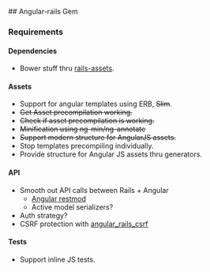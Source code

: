 ## Angular-rails Gem

### Requirements

#### Dependencies
* Bower stuff thru [rails-assets](https://rails-assets.org/).

#### Assets
* Support for angular templates using ERB, ~~Slim~~.
* ~~Get Asset precompilation working.~~
* ~~Check if asset precompilation is working.~~
* ~~Minification using ng-min/ng-annotate~~
* ~~Support modern structure for AngularJS assets.~~
* Stop templates precompiling individually.
* Provide structure for Angular JS assets thru generators.

#### API
* Smooth out API calls between Rails + Angular
  - [Angular restmod](https://github.com/platanus/angular-restmod)
  - Active model serializers?
* Auth strategy?
* CSRF protection with [angular_rails_csrf](https://github.com/jsanders/angular_rails_csrf)

#### Tests
* Support inline JS tests.
